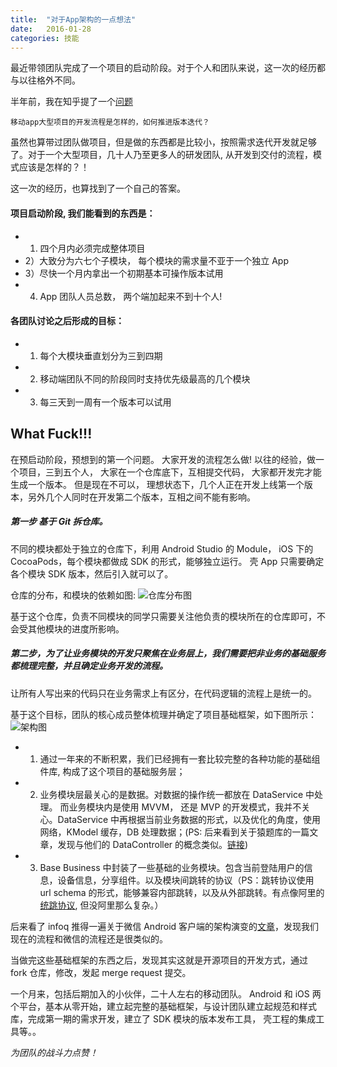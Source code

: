 ```yaml
---
title:  "对于App架构的一点想法"
date:   2016-01-28
categories: 技能
---
```


最近带领团队完成了一个项目的启动阶段。对于个人和团队来说，这一次的经历都与以往格外不同。

半年前，我在知乎提了一个[问题](https://www.zhihu.com/question/35382102?from=profile_question_card)
```
移动app大型项目的开发流程是怎样的，如何推进版本迭代？
```

虽然也算带过团队做项目，但是做的东西都是比较小，按照需求迭代开发就足够了。对于一个大型项目，几十人乃至更多人的研发团队, 从开发到交付的流程，模式应该是怎样的？！

这一次的经历，也算找到了一个自己的答案。


#### 项目启动阶段, 我们能看到的东西是：
   * 1) 四个月内必须完成整体项目
   * 2）大致分为六七个子模块， 每个模块的需求量不亚于一个独立 App
   * 3）尽快一个月内拿出一个初期基本可操作版本试用
   * 4) App 团队人员总数， 两个端加起来不到十个人!

#### 各团队讨论之后形成的目标：
   * 1) 每个大模块垂直划分为三到四期
   * 2) 移动端团队不同的阶段同时支持优先级最高的几个模块
   * 3) 每三天到一周有一个版本可以试用


## What Fuck!!!

在预启动阶段，预想到的第一个问题。 大家开发的流程怎么做! 以往的经验，做一个项目，三到五个人， 大家在一个仓库底下，互相提交代码， 大家都开发完才能生成一个版本。 但是现在不可以， 理想状态下，几个人正在开发上线第一个版本，另外几个人同时在开发第二个版本，互相之间不能有影响。

##### 第一步 基于 Git 拆仓库。
不同的模块都处于独立的仓库下，利用 Android Studio 的 Module， iOS 下的 CocoaPods，每个模块都做成 SDK 的形式，能够独立运行。
壳 App 只需要确定各个模块 SDK 版本，然后引入就可以了。

仓库的分布，和模块的依赖如图:
![仓库分布图](../../../../../imgs/git_repository.png)

基于这个仓库，负责不同模块的同学只需要关注他负责的模块所在的仓库即可，不会受其他模块的进度所影响。



##### 第二步，为了让业务模块的开发只聚焦在业务层上，我们需要把非业务的基础服务都梳理完整，并且确定业务开发的流程。
让所有人写出来的代码只在业务需求上有区分，在代码逻辑的流程上是统一的。

基于这个目标，团队的核心成员整体梳理并确定了项目基础框架，如下图所示：
![架构图](../../../../../imgs/天校架构图_fix.jpg)

* 1) 通过一年来的不断积累，我们已经拥有一套比较完整的各种功能的基础组件库, 构成了这个项目的基础服务层；
* 2) 业务模块层最关心的是数据。对数据的操作统一都放在 DataService 中处理。 而业务模块内是使用 MVVM， 还是 MVP 的开发模式，我并不关心。DataService 中再根据当前业务数据的形式，以及优化的角度，使用网络，KModel 缓存，DB 处理数据；(PS: 后来看到关于猿题库的一篇文章，发现与他们的 DataController 的概念类似。[链接](http://www.cocoachina.com/ios/20160107/14911.html))
* 3) Base Business 中封装了一些基础的业务模块。包含当前登陆用户的信息，设备信息，分享组件。以及模块间跳转的协议（PS：跳转协议使用 url schema 的形式，能够兼容内部跳转，以及从外部跳转。有点像阿里的[统跳协议](http://bluereader.org/article/118425898), 但没阿里那么复杂。）


后来看了 infoq 推得一遍关于微信 Android 客户端的架构演变的[文章](http://www.infoq.com/cn/articles/wechat-android-app-architecture)，发现我们现在的流程和微信的流程还是很类似的。

当做完这些基础框架的东西之后，发现其实这就是开源项目的开发方式，通过 fork 仓库，修改，发起 merge request 提交。

一个月来，包括后期加入的小伙伴，二十人左右的移动团队。 Android 和 iOS 两个平台，基本从零开始，建立起完整的基础框架，与设计团队建立起规范和样式库，完成第一期的需求开发，建立了 SDK 模块的版本发布工具， 壳工程的集成工具等。。

*为团队的战斗力点赞！*





